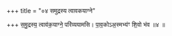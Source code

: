 +++
title = "०४ समुद्रस्य त्वावकयाग्ने"

+++
स॒मु॒द्रस्य॒ त्वाव॑क॒याग्ने॒ परि॑व्ययामसि। पा॒व॒कोऽअ॒स्मभ्य॑ꣳ शि॒वो भ॑व ॥४ ॥